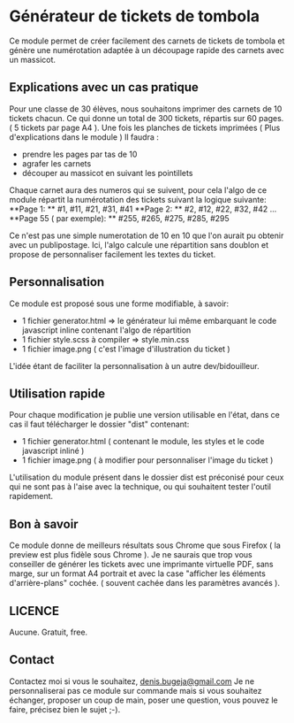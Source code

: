 # Générateur de tickets de tombola

Ce module permet de créer facilement des carnets de tickets de tombola et génère une numérotation adaptée à un découpage rapide des carnets avec un massicot.

## Explications avec un cas pratique

Pour une classe de 30 élèves, nous souhaitons imprimer des carnets de 10 tickets chacun.
Ce qui donne un total de 300 tickets, répartis sur 60 pages. ( 5 tickets par page A4 ).
Une fois les planches de tickets imprimées ( Plus d'explications dans le module )
Il faudra :
- prendre les pages par tas de 10
- agrafer les carnets
- découper au massicot en suivant les pointillets

Chaque carnet aura des numeros qui se suivent, pour cela l'algo de ce module répartit la numérotation des tickets suivant la logique suivante:
**Page 1: **
\#1, #11, #21, #31, #41
**Page 2: **
\#2, #12, #22, #32, #42
...
**Page 55 ( par exemple): **
\#255, #265, #275, #285, #295

Ce n'est pas une simple numerotation de 10 en 10 que l'on aurait pu obtenir avec un publipostage.
Ici, l'algo calcule une répartition sans doublon et propose de personnaliser facilement les textes du ticket.

## Personnalisation

Ce module est proposé sous une forme modifiable, à savoir:
- 1 fichier generator.html => le générateur lui même embarquant le code javascript inline contenant l'algo de répartition
- 1 fichier style.scss à compiler => style.min.css
- 1 fichier image.png ( c'est l'image d'illustration du ticket )

L'idée étant de faciliter la personnalisation à un autre dev/bidouilleur.

## Utilisation rapide

Pour chaque modification je publie une version utilisable en l'état, dans ce cas il faut télécharger le dossier "dist" contenant:
- 1 fichier generator.html ( contenant le module, les styles et le code javascript inliné )
- 1 fichier image.png ( à modifier pour personnaliser l'image du ticket )

L'utilisation du module présent dans le dossier dist est préconisé pour ceux qui ne sont pas à l'aise avec la technique, ou qui souhaitent tester l'outil rapidement.

## Bon à savoir

Ce module donne de meilleurs résultats sous Chrome que sous Firefox ( la preview est plus fidèle sous Chrome ).
Je ne saurais que trop vous conseiller de générer les tickets avec une imprimante virtuelle PDF, sans marge, sur un format A4 portrait et avec la case "afficher les éléments d'arrière-plans" cochée. ( souvent cachée dans les paramètres avancés ).

## LICENCE

Aucune. Gratuit, free.

## Contact

Contactez moi si vous le souhaitez, denis.bugeja@gmail.com
Je ne personnaliserai pas ce module sur commande mais si vous souhaitez échanger, proposer un coup de main, poser une question, vous pouvez le faire, précisez bien le sujet ;-).
